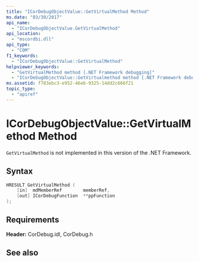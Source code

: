 ```yaml
---
title: "ICorDebugObjectValue::GetVirtualMethod Method"
ms.date: "03/30/2017"
api_name: 
  - "ICorDebugObjectValue.GetVirtualMethod"
api_location: 
  - "mscordbi.dll"
api_type: 
  - "COM"
f1_keywords: 
  - "ICorDebugObjectValue::GetVirtualMethod"
helpviewer_keywords: 
  - "GetVirtualMethod method [.NET Framework debugging]"
  - "ICorDebugObjectValue::GetVirtualmethod method [.NET Framework debugging]"
ms.assetid: f783ebc3-e952-46e6-9325-14dd2c666f21
topic_type: 
  - "apiref"
---
```

# ICorDebugObjectValue::GetVirtualMethod Method
`GetVirtualMethod` is not implemented in this version of the .NET Framework.  
  
## Syntax  
  
```cpp  
HRESULT GetVirtualMethod (  
    [in]  mdMemberRef        memberRef,  
    [out] ICorDebugFunction  **ppFunction  
);  
```  
  
## Requirements  
 **Header:** CorDebug.idl, CorDebug.h  
  
## See also
